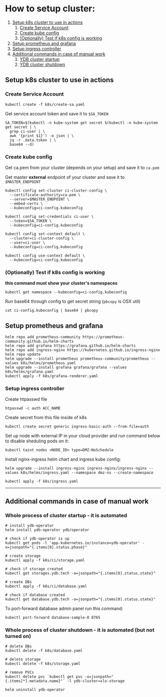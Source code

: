 # How to setup cluster:

1. [Setup k8s cluster to use in actions](#setup-k8s)
   1. [Create Service Account](#create-sa)
   2. [Create kube config](#create-k8s-conf)
   3. [(Optionally) Test if k8s config is working](#test-k8s-conf)
2. [Setup prometheus and grafana](#prom-grafana)
3. [Setup ingress controller](#setup-ingress)
4. [Additional commands in case of manual work](#manual)
   1. [YDB cluster startup](#manual-startup)
   2. [YDB cluster shutdown](#manual-shutdown)

<a name="setup-k8s"></a>

## Setup k8s cluster to use in actions

<a name="create-sa"></a>

### Create Service Account

`kubectl create -f k8s/create-sa.yaml`

Get service account token and save it to `$SA_TOKEN`

```
SA_TOKEN=$(kubectl -n kube-system get secret $(kubectl -n kube-system get secret | \
  grep ci-user | \
  awk '{print $1}') -o json | \
  jq -r .data.token | \
  base64 --d)
```

<a name="create-k8s-conf"></a>

### Create kube config

Get ca.pem from your cluster (depends on your setup) and save it to `ca.pem`

Get master **external** endpoint of your cluster and save it to `$MASTER_ENDPOINT`

```
kubectl config set-cluster ci-cluster-config \
  --certificate-authority=ca.pem \
  --server=$MASTER_ENDPOINT \
  --embed-certs \
  --kubeconfig=ci-config.kubeconfig

kubectl config set-credentials ci-user \
  --token=$SA_TOKEN \
  --kubeconfig=ci-config.kubeconfig

kubectl config set-context default \
  --cluster=ci-cluster-config \
  --user=ci-user \
  --kubeconfig=ci-config.kubeconfig

kubectl config use-context default \
  --kubeconfig=ci-config.kubeconfig
```

<a name="test-k8s-conf"></a>

### (Optionally) Test if k8s config is working

**this command must show your cluster's namespaces**

```
kubectl get namespace --kubeconfig=ci-config.kubeconfig
```

Run base64 through config to get secret string (`pbcopy` is OSX util)

```
cat ci-config.kubeconfig | base64 | pbcopy
```

<a name="prom-grafana"></a>

## Setup prometheus and grafana

```
helm repo add prometheus-community https://prometheus-community.github.io/helm-charts
helm repo add grafana https://grafana.github.io/helm-charts
helm repo add ingress-nginx https://kubernetes.github.io/ingress-nginx
helm repo update
helm upgrade --install prometheus prometheus-community/prometheus --values k8s/helms/prometheus.yaml
helm upgrade --install grafana grafana/grafana --values k8s/helms/grafana.yaml
kubectl apply -f k8s/grafana-renderer.yaml
```

<a name="setup-ingress"></a>

### Setup ingress controller

Create htpasswd file

```
htpasswd -c auth ACC_NAME
```

Create secret from this file inside of k8s

```
kubectl create secret generic ingress-basic-auth --from-file=auth
```

Set up node with external IP in your cloud provider and run command below to disable sheduling pods on it:

```
kubectl taint nodes <NODE_ID> type=DMZ:NoSchedule
```

Install nginx-ingress helm chart and ingress kube config:

```
helm upgrade --install ingress-nginx ingress-nginx/ingress-nginx --values k8s/helms/ingress.yaml --namespace dmz-ns --create-namespace

kubectl apply -f k8s/ingress.yaml
```

<hr>

<a name="manual"></a>

## Additional commands in case of manual work

<a name="manual-startup"></a>

### Whole process of cluster startup - it is automated

```
# install ydb-operator
helm install ydb-operator ydb/operator

# check if ydb-operator is up
kubectl get pods -l 'app.kubernetes.io/instance=ydb-operator' -o=jsonpath="{.items[0].status.phase}"

# create storage
kubectl apply -f k8s/ci/storage.yaml

# check if storage created
kubectl get storages.ydb.tech -o=jsonpath="{.items[0].status.state}"

# create DBs
kubectl apply -f k8s/ci/database.yaml

# check if database created
kubectl get database.ydb.tech -o=jsonpath="{.items[0].status.state}"
```

To port-forward database admin panel run this command:

```
kubectl port-forward database-sample-0 8765
```

<a name="manual-shutdown"></a>

### Whole process of cluster shutdown - it is automated (but not turned on)

```
# delete DBs
kubectl delete -f k8s/database.yaml

# delete storage
kubectl delete -f k8s/storage.yaml

# remove PVCs
kubectl delete pvc `kubectl get pvc -o=jsonpath="{.items[*].metadata.name}"` -l ydb-cluster=slo-storage

helm uninstall ydb-operator
```
